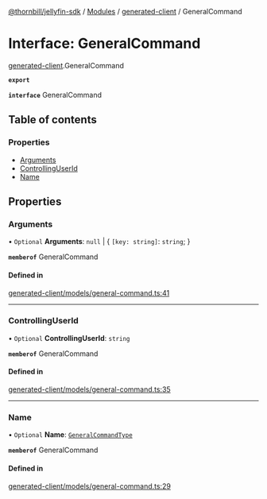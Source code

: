 [@thornbill/jellyfin-sdk](../README.md) / [Modules](../modules.md) / [generated-client](../modules/generated_client.md) / GeneralCommand

# Interface: GeneralCommand

[generated-client](../modules/generated_client.md).GeneralCommand

**`export`**

**`interface`** GeneralCommand

## Table of contents

### Properties

- [Arguments](generated_client.GeneralCommand.md#arguments)
- [ControllingUserId](generated_client.GeneralCommand.md#controllinguserid)
- [Name](generated_client.GeneralCommand.md#name)

## Properties

### Arguments

• `Optional` **Arguments**: ``null`` \| { `[key: string]`: `string`;  }

**`memberof`** GeneralCommand

#### Defined in

[generated-client/models/general-command.ts:41](https://github.com/thornbill/jellyfin-sdk-typescript/blob/03092f3/src/generated-client/models/general-command.ts#L41)

___

### ControllingUserId

• `Optional` **ControllingUserId**: `string`

**`memberof`** GeneralCommand

#### Defined in

[generated-client/models/general-command.ts:35](https://github.com/thornbill/jellyfin-sdk-typescript/blob/03092f3/src/generated-client/models/general-command.ts#L35)

___

### Name

• `Optional` **Name**: [`GeneralCommandType`](../enums/generated_client.GeneralCommandType.md)

**`memberof`** GeneralCommand

#### Defined in

[generated-client/models/general-command.ts:29](https://github.com/thornbill/jellyfin-sdk-typescript/blob/03092f3/src/generated-client/models/general-command.ts#L29)

